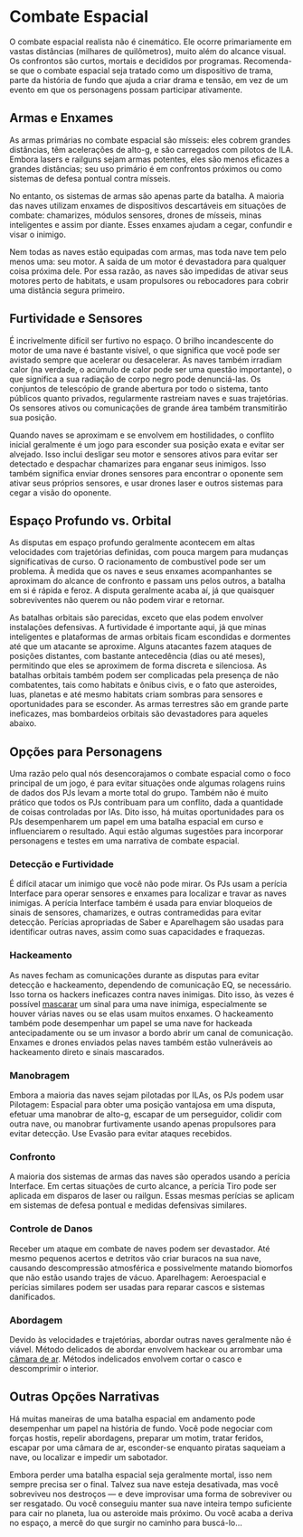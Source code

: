 # Combate Espacial

O combate espacial realista não é cinemático. Ele ocorre primariamente em vastas distâncias (milhares de quilômetros), muito além do alcance visual. Os confrontos são curtos, mortais e decididos por programas. Recomenda-se que o combate espacial seja tratado como um dispositivo de trama, parte da história de fundo que ajuda a criar drama e tensão, em vez de um evento em que os personagens possam participar ativamente.

## Armas e Enxames

As armas primárias no combate espacial são mísseis: eles cobrem grandes distâncias, têm acelerações de alto-g, e são carregados com pilotos de ILA. Embora lasers e railguns sejam armas potentes, eles são menos eficazes a grandes distâncias; seu uso primário é em confrontos próximos ou como sistemas de defesa pontual contra mísseis.

No entanto, os sistemas de armas são apenas parte da batalha. A maioria das naves utilizam enxames de dispositivos descartáveis em situações de combate: chamarizes, módulos sensores, drones de mísseis, minas inteligentes e assim por diante. Esses enxames ajudam a cegar, confundir e visar o inimigo.

Nem todas as naves estão equipadas com armas, mas toda nave tem pelo menos uma: seu motor. A saída de um motor é devastadora para qualquer coisa próxima dele. Por essa razão, as naves são impedidas de ativar seus motores perto de habitats, e usam propulsores ou rebocadores para cobrir uma distância segura primeiro.

## Furtividade e Sensores

É incrivelmente difícil ser furtivo no espaço. O brilho incandescente do motor de uma nave é bastante visível, o que significa que você pode ser avistado sempre que acelerar ou desacelerar. As naves também irradiam calor (na verdade, o acúmulo de calor pode ser uma questão importante), o que significa a sua radiação de corpo negro pode denunciá-las. Os conjuntos de telescópio de grande abertura por todo o sistema, tanto públicos quanto privados, regularmente rastreiam naves e suas trajetórias. Os sensores ativos ou comunicações de grande área também transmitirão sua posição.

Quando naves se aproximam e se envolvem em hostilidades, o conflito inicial geralmente é um jogo para esconder sua posição exata e evitar ser alvejado. Isso inclui desligar seu motor e sensores ativos para evitar ser detectado e despachar chamarizes para enganar seus inimigos. Isso também significa enviar drones sensores para encontrar o oponente sem ativar seus próprios sensores, e usar drones laser e outros sistemas para cegar a visão do oponente.

## Espaço Profundo vs. Orbital

As disputas em espaço profundo geralmente acontecem em altas velocidades com trajetórias definidas, com pouca margem para mudanças significativas de curso. O racionamento de combustível pode ser um problema. À medida que os naves e seus enxames acompanhantes se aproximam do alcance de confronto e passam uns pelos outros, a batalha em si é rápida e feroz. A disputa geralmente acaba aí, já que quaisquer sobreviventes não querem ou não podem virar e retornar.

As batalhas orbitais são parecidas, exceto que elas podem envolver instalações defensivas. A furtividade é importante aqui, já que minas inteligentes e plataformas de armas orbitais ficam escondidas e dormentes até que um atacante se aproxime. Alguns atacantes fazem ataques de posições distantes, com bastante antecedência (dias ou até meses), permitindo que eles se aproximem de forma discreta e silenciosa. As batalhas orbitais também podem ser complicadas pela presença de não combatentes, tais como habitats e ônibus civis, e o fato que asteroides, luas, planetas e até mesmo habitats criam sombras para sensores e oportunidades para se esconder. As armas terrestres são em grande parte ineficazes, mas bombardeios orbitais são devastadores para aqueles abaixo.

## Opções para Personagens

Uma razão pelo qual nós desencorajamos o combate espacial como o foco principal de um jogo, é para evitar situações onde algumas rolagens ruins de dados dos PJs levam a morte total do grupo. Também não é muito prático que todos os PJs contribuam para um conflito, dada a quantidade de coisas controladas por IAs. Dito isso, há muitas oportunidades para os PJs desempenharem um papel em uma batalha espacial em curso e influenciarem o resultado. Aqui estão algumas sugestões para incorporar personagens e testes em uma narrativa de combate espacial.

### Detecção e Furtividade

É difícil atacar um inimigo que você não pode mirar. Os PJs usam a perícia Interface para operar sensores e enxames para localizar e travar as naves inimigas. A perícia Interface também é usada para enviar bloqueios de sinais de sensores, chamarizes, e outras contramedidas para evitar detecção. Perícias apropriadas de Saber e Aparelhagem são usadas para identificar outras naves, assim como suas capacidades e fraquezas.

### Hackeamento

As naves fecham as comunicações durante as disputas para evitar detecção e hackeamento, dependendo de comunicação EQ, se necessário. Isso torna os hackers ineficazes contra naves inimigas. Dito isso, às vezes é possível [mascarar](../13/05-authentication-and-encryption.md#spoofing) um sinal para uma nave inimiga, especialmente se houver várias naves ou se elas usam muitos enxames. O hackeamento também pode desempenhar um papel se uma nave for hackeada antecipadamente ou se um invasor a bordo abrir um canal de comunicação. Enxames e drones enviados pelas naves também estão vulneráveis ao hackeamento direto e sinais mascarados.

### Manobragem

Embora a maioria das naves sejam pilotadas por ILAs, os PJs podem usar Pilotagem: Espacial para obter uma posição vantajosa em uma disputa, efetuar uma manobrar de alto-g, escapar de um perseguidor, colidir com outra nave, ou manobrar furtivamente usando apenas propulsores para evitar detecção. Use Evasão para evitar ataques recebidos.

### Confronto

A maioria dos sistemas de armas das naves são operados usando a perícia Interface. Em certas situações de curto alcance, a perícia Tiro pode ser aplicada em disparos de laser ou railgun. Essas mesmas perícias se aplicam em sistemas de defesa pontual e medidas defensivas similares.

### Controle de Danos

Receber um ataque em combate de naves podem ser devastador. Até mesmo pequenos acertos e detritos vão criar buracos na sua nave, causando descompressão atmosférica e possivelmente matando biomorfos que não estão usando trajes de vácuo. Aparelhagem: Aeroespacial e perícias similares podem ser usadas para reparar cascos e sistemas danificados.

### Abordagem

Devido às velocidades e trajetórias, abordar outras naves geralmente não é viável. Método delicados de abordar envolvem hackear ou arrombar uma [câmara de ar](../15/11-ship-and-habitat-hacking.md#airlocks). Métodos indelicados envolvem cortar o casco e descomprimir o interior.

## Outras Opções Narrativas

Há muitas maneiras de uma batalha espacial em andamento pode desempenhar um papel na história de fundo. Você pode negociar com forças hostis, repelir abordagens, preparar um motim, tratar feridos, escapar por uma câmara de ar, esconder-se enquanto piratas saqueiam a nave, ou localizar e impedir um sabotador.

Embora perder uma batalha espacial seja geralmente mortal, isso nem sempre precisa ser o final. Talvez sua nave esteja desativada, mas você sobreviveu nos destroços — e deve improvisar uma forma de sobreviver ou ser resgatado. Ou você conseguiu manter sua nave inteira tempo suficiente para cair no planeta, lua ou asteroide mais próximo. Ou você acaba a deriva no espaço, a mercê do que surgir no caminho para buscá-lo…
